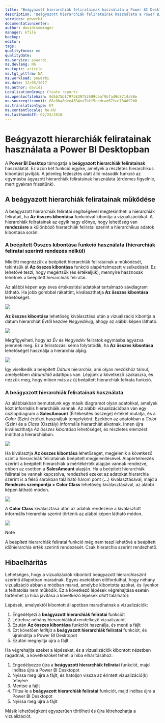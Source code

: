 ```yaml
---
title: "Beágyazott hierarchiák feliratainak használata a Power BI Desktopban"
description: "Beágyazott hierarchiák feliratainak használata a Power BI Desktopban"
services: powerbi
documentationcenter: 
author: davidiseminger
manager: kfile
backup: 
editor: 
tags: 
qualityfocus: no
qualitydate: 
ms.service: powerbi
ms.devlang: NA
ms.topic: article
ms.tgt_pltfrm: NA
ms.workload: powerbi
ms.date: 12/06/2017
ms.author: davidi
LocalizationGroup: Create reports
ms.openlocfilehash: 9d5675b17973839f52699c5af9bfad9c8714a58e
ms.sourcegitcommit: 88c8ba8dee4384ea7bff5cedcad67fce784d92b0
ms.translationtype: HT
ms.contentlocale: hu-HU
ms.lasthandoff: 02/24/2018
---
```

# <a name="use-inline-hierarchy-labels-in-power-bi-desktop"></a>Beágyazott hierarchiák feliratainak használata a Power BI Desktopban
A **Power BI Desktop** támogatja a **beágyazott hierarchiák feliratainak** használatát. Ez azon két funkció egyike, amelyek a részletes hierarchikus kibontást javítják. A jelenleg fejlesztés alatt álló második funkció az egymásba ágyazott hierarchiák feliratainak használata (érdemes figyelnie, mert gyakran frissítünk).   

## <a name="how-inline-hierarchy-labels-work"></a>A beágyazott hierarchiák feliratainak működése
A beágyazott hierarchiák feliratai segítségével megtekintheti a hierarchiák feliratait, ha **Az összes kibontása** funkcióval kibontja a vizualizációkat. A hierarchiák feliratainak az egyik nagy előnye, hogy lehetőség van **rendezésre** a különböző hierarchiák feliratai szerint a hierarchikus adatok kibontása során.

### <a name="using-the-built-in-expand-all-feature-without-sorting-by-hierarchy-labels"></a>A beépített Összes kibontása funkció használata (hierarchiák feliratai szerinti rendezés nélkül)
Mielőtt megnézzük a beépített hierarchiák feliratainak a működését, tekintsük át **Az összes kibontása** funkció alapértelmezett viselkedését. Ez lehetővé teszi, hogy megértsük (és értékeljük), mennyire hasznosak lehetnek a beépített hierarchiák feliratai.

Az alábbi képen egy éves értékesítési adatokat tartalmazó sávdiagram látható. Ha jobb gombbal rákattint, kiválaszthatja **Az összes kibontása** lehetőséget.

![](media/desktop-inline-hierarchy-labels/inlinehierarchy_4.png)

**Az összes kibontása** lehetőség kiválasztása után a vizualizáció kibontja a dátum hierarchiát *Évtől* kezdve *Negyedévig*, ahogy az alábbi képen látható.

![](media/desktop-inline-hierarchy-labels/inlinehierarchy_5.png)

Megfigyelheti, hogy az *Év* és *Negyedév* feliratok egymásba ágyazva jelennek meg. Ez a feliratozási séma folytatódik, ha **Az összes kibontása** lehetőséget használja a hierarchia aljáig.

![](media/desktop-inline-hierarchy-labels/inlinehierarchy_6.png)

Így viselkedik a beépített *Dátum* hierarchia, ami olyan mezőkhöz társul, amelyekben *dátum/idő* adattípus van. Lépjünk a következő szakaszra, és nézzük meg, hogy miben más az új beépített hierarchiák felirata funkció.

### <a name="using-inline-hierarchy-labels"></a>A beágyazott hierarchiák feliratainak használata
Az alábbiakban bemutatunk egy másik diagramot olyan adatokkal, amelyek közt informális hierarchiáik vannak. Az alábbi vizualizációban van egy oszlopdiagram a **SalesAmount** (Értékesítés összege) értékét mutatja, és a *Color* (Szín) értéket használjuk tengelyként. Ezekben az adatokban a *Color* (Szín) és a *Class* (Osztály) informális hierarchiát alkotnak. Innen újra kiválaszthatja *Az összes kibontása* lehetőséget, és részletes elemzést indíthat a hierarchiában.

![](media/desktop-inline-hierarchy-labels/inlinehierarchy_7.png)

Ha kiválasztja **Az összes kibontása** lehetőséget, megjelenik a következő szint a hierarchiák feliratainak beépített megjelenítésével. Alapértelmezés szerint a beépített hierarchiák a mértékérték alapján vannak rendezve, ebben az esetben a **SalesAmount** alapján. Ha a beépített hierarchiák feliratai be vannak kapcsolva, rendezheti ezeket az adatokat hierarchia szerint is a felső sarokban található három pont (**...**) kiválasztásával, majd a **Rendezés szempontja > Color Class** lehetőség kiválasztásával, az alábbi képen látható módon.

![](media/desktop-inline-hierarchy-labels/inlinehierarchy_8.png)

A **Color Class** kiválasztása után az adatok rendezése a kiválasztott informális hierarchia szerint történik az alábbi képen látható módon.

![](media/desktop-inline-hierarchy-labels/inlinehierarchy_9.png)

> [!NOTE]
> A beépített hierarchiák feliratai funkció még nem teszi lehetővé a beépített időhierarchia érték szerinti rendezését. Csak hierarchia szerint rendezhető.
> 
> 

## <a name="troubleshooting"></a>Hibaelhárítás
Lehetséges, hogy a vizualizációk kibontott beágyazott hierarchiaszint szerinti állapotban maradnak. Egyes esetekben előfordulhat, hogy néhány vizualizáció abban a módban marad, amelybe kibontotta azokat, és ilyenkor a felhatolás nem működik. Ez a következő lépések végrehajtása esetén történhet (a hiba javítása a következő lépések *alatt* található):

Lépések, amelyektől kibontott állapotban maradhatnak a vizualizációk:

1. Engedélyezi a **beágyazott hierarchiák feliratai** funkciót
2. Létrehoz néhány hierarchiákkal rendelkező vizualizációt
3. Ezután **Az összes kibontása** funkciót használja, és menti a fájlt
4. Ezt követően *letiltja* a **beágyazott hierarchiák feliratai** funkciót, és újraindítja a Power BI Desktopot
5. Ezután megnyitja újra a fájlt

Ha végrehajtja ezeket a lépéseket, és a vizualizációk kibontott nézetben ragadnak, a következőket teheti a hiba elhárításához:

1. Engedélyezze újra a **beágyazott hierarchiák feliratai** funkciót, majd indítsa újra a Power BI Desktopot
2. Nyissa meg újra a fájlt, és hatoljon vissza az érintett vizualizáció(k) tetejére
3. Mentse a fájlt
4. Tiltsa le a **beágyazott hierarchiák feliratai** funkciót, majd indítsa újra a Power BI Desktopot
5. Nyissa meg újra a fájlt

Másik lehetőségként egyszerűen törölheti és újra létrehozhatja a vizualizációt.

